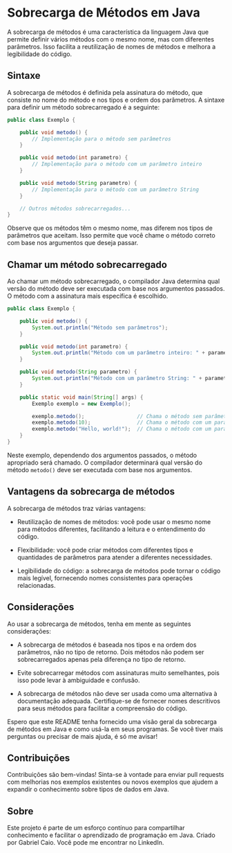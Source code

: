 # Sobrecarga de Métodos em Java

A sobrecarga de métodos é uma característica da linguagem Java que permite definir vários métodos com o mesmo nome, mas com diferentes parâmetros. Isso facilita a reutilização de nomes de métodos e melhora a legibilidade do código.

## Sintaxe

A sobrecarga de métodos é definida pela assinatura do método, que consiste no nome do método e nos tipos e ordem dos parâmetros. A sintaxe para definir um método sobrecarregado é a seguinte:

```java
public class Exemplo {

    public void metodo() {
        // Implementação para o método sem parâmetros
    }

    public void metodo(int parametro) {
        // Implementação para o método com um parâmetro inteiro
    }

    public void metodo(String parametro) {
        // Implementação para o método com um parâmetro String
    }

    // Outros métodos sobrecarregados...
}
```

Observe que os métodos têm o mesmo nome, mas diferem nos tipos de parâmetros que aceitam. Isso permite que você chame o método correto com base nos argumentos que deseja passar.

## Chamar um método sobrecarregado

Ao chamar um método sobrecarregado, o compilador Java determina qual versão do método deve ser executada com base nos argumentos passados. O método com a assinatura mais específica é escolhido.

```java
public class Exemplo {

    public void metodo() {
        System.out.println("Método sem parâmetros");
    }

    public void metodo(int parametro) {
        System.out.println("Método com um parâmetro inteiro: " + parametro);
    }

    public void metodo(String parametro) {
        System.out.println("Método com um parâmetro String: " + parametro);
    }

    public static void main(String[] args) {
        Exemplo exemplo = new Exemplo();

        exemplo.metodo();                 // Chama o método sem parâmetros
        exemplo.metodo(10);               // Chama o método com um parâmetro inteiro
        exemplo.metodo("Hello, world!");  // Chama o método com um parâmetro String
    }
}
```

Neste exemplo, dependendo dos argumentos passados, o método apropriado será chamado. O compilador determinará qual versão do método `metodo()` deve ser executada com base nos argumentos.

## Vantagens da sobrecarga de métodos

A sobrecarga de métodos traz várias vantagens:

- Reutilização de nomes de métodos: você pode usar o mesmo nome para métodos diferentes, facilitando a leitura e o entendimento do código.

- Flexibilidade: você pode criar métodos com diferentes tipos e quantidades de parâmetros para atender a diferentes necessidades.

- Legibilidade do código: a sobrecarga de métodos pode tornar o código mais legível, fornecendo nomes consistentes para operações relacionadas.

## Considerações

Ao usar a sobrecarga de métodos, tenha em mente as seguintes considerações:

- A sobrecarga de métodos é baseada nos tipos e na ordem dos parâmetros, não no tipo de retorno. Dois métodos não podem ser sobrecarregados apenas pela diferença no tipo de retorno.

- Evite sobrecarregar métodos com assinaturas muito semelhantes, pois isso pode levar à ambiguidade e confusão.

- A sobrecarga de métodos não deve ser usada como uma alternativa à documentação adequada. Certifique-se de fornecer nomes descritivos para seus métodos para facilitar a compreensão do código.

Espero que este README tenha fornecido uma visão geral da sobrecarga de métodos em Java e como usá-la em seus programas. Se você tiver mais perguntas ou precisar de mais ajuda, é só me avisar!

## Contribuições

Contribuições são bem-vindas! Sinta-se à vontade para enviar pull requests com melhorias nos exemplos existentes ou novos exemplos que ajudem a expandir o conhecimento sobre tipos de dados em Java.

## Sobre

Este projeto é parte de um esforço contínuo para compartilhar conhecimento e facilitar o aprendizado de programação em Java. Criado por Gabriel Caio. Você pode me encontrar no LinkedIn.
